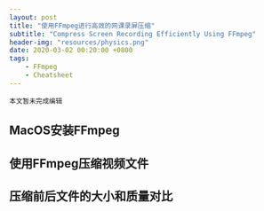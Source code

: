 ```yaml
---
layout: post
title: "使用FFmpeg进行高效的网课录屏压缩"
subtitle: "Compress Screen Recording Efficiently Using FFmpeg"
header-img: "resources/physics.png"
date: 2020-03-02 00:20:00 +0800
tags:
    - FFmpeg
    - Cheatsheet
---
```


```plain
本文暂未完成编辑
```

## MacOS安装FFmpeg

## 使用FFmpeg压缩视频文件

## 压缩前后文件的大小和质量对比
